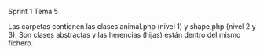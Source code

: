 Sprint 1 Tema 5

Las carpetas contienen las clases animal.php (nivel 1) y shape.php (nivel 2 y 3).
Son clases abstractas y las herencias (hijas) están dentro del mismo fichero.
